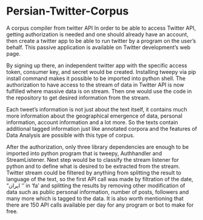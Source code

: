 # Persian-Twitter-Corpus
A corpus compiler from twitter API
In order to be able to access Twitter API, getting authorization is needed and one should already have an account, then create a twitter app to be able to run twitter by a program on the user’s behalf. This passive application is available on Twitter development’s web page.

 By signing up there, an independent twitter app with the specific access token, consumer key, and secret would be created. Installing tweepy via pip install command makes it possible to be imported into python shell. The authorization to have access to the stream of data in Twitter API is now fulfilled where massive data is on stream. Then one would use the code in the repository to get desired information from the stream.

 Each tweet’s information is not just about the text itself, it contains much more information about the geographical emergence of data, personal information, account information and a lot more. So the texts contain additional tagged information just like annotated corpora and the features of Data Analysis are possible with this type of corpus. 

After the authorization, only three library dependencies are enough to be imported into python program that is tweepy, Authhandler and StreamListener. Next step would be to classify the stream listener for python and to define what is desired to be extracted from the stream. Twitter stream could be filtered by anything from splitting the result to language of the text, so the first API call was made by filtration of the date, “ایران ‘’ in ‘fa’ and splitting the results by removing other modification of data such as public personal information, number of posts, followers and many more which is tagged to the data. It is also worth mentioning that there are 150 API calls available per day for any program or bot to make for free.
